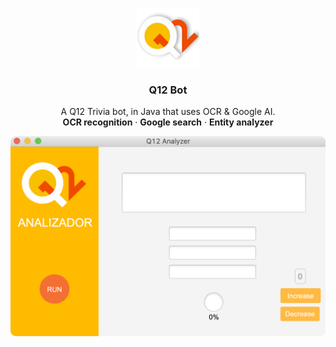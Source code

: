 <p align="center">
  <kbd>
  <img width="100" height="95" src="https://github.com/ralungei/Q12DesktopApp/blob/master/q12_icon%20copia.png">
  </kbd>
</p>

<h3 align="center">Q12 Bot</h3>

<p align="center">
  A Q12 Trivia bot, in Java that uses OCR & Google AI.
  <br>
  <b>OCR recognition</b>
  ·
  <b>Google search</b>
  ·
  <b>Entity analyzer</b>
</p>
<div align="center">
  <img  width="680" src="https://github.com/ralungei/Q12DesktopApp/blob/master/q12app.png">
</div>
